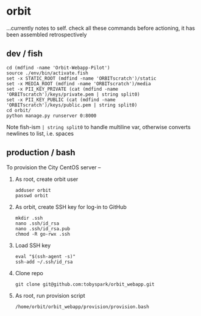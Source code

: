 # orbit

...currently notes to self. check all these commands before actioning, it has been assembled retrospectively

## dev / fish

```
cd (mdfind -name 'Orbit-Webapp-Pilot')
source ./env/bin/activate.fish
set -x STATIC_ROOT (mdfind -name 'ORBITscratch')/static
set -x MEDIA_ROOT (mdfind -name 'ORBITscratch')/media
set -x PII_KEY_PRIVATE (cat (mdfind -name 'ORBITscratch')/keys/private.pem | string split0)
set -x PII_KEY_PUBLIC (cat (mdfind -name 'ORBITscratch')/keys/public.pem | string split0)
cd orbit/
python manage.py runserver 0:8000
```

Note fish-ism `| string split0` to handle multiline var, otherwise converts newlines to list, i.e. spaces

## production / bash

To provision the City CentOS server –
 
1. As root, create orbit user  
   ```
   adduser orbit
   passwd orbit
   ```
2. As orbit, create SSH key for log-in to GitHub  
   ```
   mkdir .ssh
   nano .ssh/id_rsa
   nano .ssh/id_rsa.pub
   chmod -R go-rwx .ssh
   ```
3. Load SSH key  
   ```
   eval "$(ssh-agent -s)"
   ssh-add ~/.ssh/id_rsa
   ```
4. Clone repo  
   ```
   git clone git@github.com:tobyspark/orbit_webapp.git
   ```
5. As root, run provision script  
   ```
   /home/orbit/orbit_webapp/provision/provision.bash
   ```
   